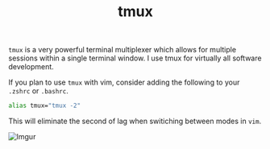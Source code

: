 <div align='center'>
    <h1>tmux</h1><br>
</div>

`tmux` is a very powerful terminal multiplexer which allows for multiple sessions within a single terminal window.
I use tmux for virtually all software development. 

If you plan to use `tmux` with vim, consider adding the following to your `.zshrc` or `.bashrc`.

```bash
alias tmux="tmux -2"
```

This will eliminate the second of lag when switiching between modes in `vim`. 

![Imgur](https://i.imgur.com/POGEbst.png)
